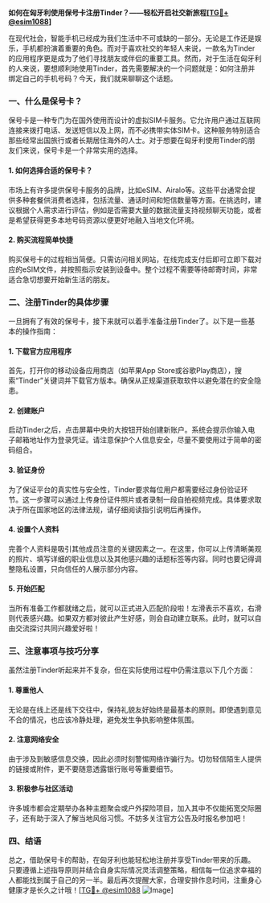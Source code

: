 **如何在匈牙利使用保号卡注册Tinder？——轻松开启社交新旅程[[TG💪+ @esim1088](https://t.me/s/esim1088)]**

在现代社会，智能手机已经成为我们生活中不可或缺的一部分。无论是工作还是娱乐，手机都扮演着重要的角色。而对于喜欢社交的年轻人来说，一款名为Tinder的应用程序更是成为了他们寻找朋友或伴侣的重要工具。然而，对于生活在匈牙利的人来说，要想顺利地使用Tinder，首先需要解决的一个问题就是：如何注册并绑定自己的手机号码？今天，我们就来聊聊这个话题。

### 一、什么是保号卡？

保号卡是一种专门为在国外使用而设计的虚拟SIM卡服务。它允许用户通过互联网连接来拨打电话、发送短信以及上网，而不必携带实体SIM卡。这种服务特别适合那些经常出国旅行或者长期居住海外的人士。对于想要在匈牙利使用Tinder的朋友们来说，保号卡是一个非常实用的选择。

#### 1. 如何选择合适的保号卡？
市场上有许多提供保号卡服务的品牌，比如eSIM、Airalo等。这些平台通常会提供多种套餐供消费者选择，包括流量、通话时间和短信数量等方面。在挑选时，建议根据个人需求进行评估，例如是否需要大量的数据流量支持视频聊天功能，或者是希望获得更多本地号码资源以便更好地融入当地文化环境。

#### 2. 购买流程简单快捷
购买保号卡的过程相当简便。只需访问相关网站，在线完成支付后即可立即下载对应的eSIM文件，并按照指示安装到设备中。整个过程不需要等待邮寄时间，非常适合急切想要开始新生活的朋友。

### 二、注册Tinder的具体步骤

一旦拥有了有效的保号卡，接下来就可以着手准备注册Tinder了。以下是一些基本的操作指南：

#### 1. 下载官方应用程序
首先，打开你的移动设备应用商店（如苹果App Store或谷歌Play商店），搜索“Tinder”关键词并下载官方版本。确保从正规渠道获取软件以避免潜在的安全隐患。

#### 2. 创建账户
启动Tinder之后，点击屏幕中央的大按钮开始创建新账户。系统会提示你输入电子邮箱地址作为登录凭证。请注意保护个人信息安全，尽量不要使用过于简单的密码组合。

#### 3. 验证身份
为了保证平台的真实性与安全性，Tinder要求每位用户都需要经过身份验证环节。这一步骤可以通过上传身份证件照片或者录制一段自拍视频完成。具体要求取决于所在国家地区的法律法规，请仔细阅读指引说明后再操作。

#### 4. 设置个人资料
完善个人资料是吸引其他成员注意的关键因素之一。在这里，你可以上传清晰美观的照片、填写详细的职业信息以及其他感兴趣的话题标签等内容。同时也要记得调整隐私设置，只向信任的人展示部分内容。

#### 5. 开始匹配
当所有准备工作都就绪之后，就可以正式进入匹配阶段啦！左滑表示不喜欢，右滑则代表感兴趣。如果双方都对彼此产生好感，则会自动建立联系。此时，就可以自由交流探讨共同兴趣爱好啦！

### 三、注意事项与技巧分享

虽然注册Tinder听起来并不复杂，但在实际使用过程中仍需注意以下几个方面：

#### 1. 尊重他人
无论是在线上还是线下交往中，保持礼貌友好始终是最基本的原则。即使遇到意见不合的情况，也应该冷静处理，避免发生争执影响整体氛围。

#### 2. 注意网络安全
由于涉及到敏感信息交换，因此必须时刻警惕网络诈骗行为。切勿轻信陌生人提供的链接或附件，更不要随意透露银行账号等重要细节。

#### 3. 积极参与社区活动
许多城市都会定期举办各种主题聚会或户外探险项目，加入其中不仅能拓宽交际圈子，还有助于深入了解当地风俗习惯。不妨多关注官方公告及时报名参加吧！

### 四、结语

总之，借助保号卡的帮助，在匈牙利也能轻松地注册并享受Tinder带来的乐趣。只要遵循上述指导原则并结合自身实际情况灵活调整策略，相信每一位追求幸福的人都能找到属于自己的另一半。最后再次提醒大家，合理安排作息时间，注重身心健康才是长久之计哦！[[TG💪+ @esim1088](https://t.me/s/esim1088) ![Image](https://i.postimg.cc/4NQfJmqS/Snipaste-2025-05-13-00-14-12.png)]